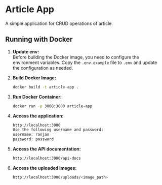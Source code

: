 
# Article App

A simple application for CRUD operations of article.

## Running with Docker

1. **Update env:**  
   Before building the Docker image, you need to configure the environment variables. Copy the `.env.example` file to `.env` and update the configuration as needed. 


2. **Build Docker Image:**
   ```bash
   docker build -t article-app .
   ```

3. **Run Docker Container:**
   ```bash
   docker run -p 3000:3000 article-app
   ```
4. **Access the application:**
   ```bash
   http://localhost:3000
   Use the following username and password:
   username: ranjan
   password: password
   ```
5. **Access the API documentation:**
   ```bash
   http://localhost:3000/api-docs
   ```
6. **Access the uploaded images:**
   ```bash
   http://localhost:3000/uploads/<image_path>
   ```
